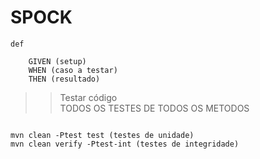# SPOCK

```
def

	GIVEN (setup)
	WHEN (caso a testar)
	THEN (resultado)
```


>> Testar código \
>> TODOS OS TESTES DE TODOS OS METODOS

```

mvn clean -Ptest test (testes de unidade) 
mvn clean verify -Ptest-int (testes de integridade)


```
